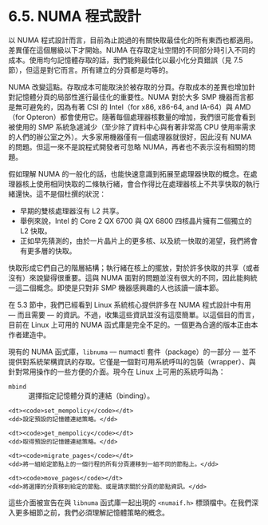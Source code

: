 # 6.5. NUMA 程式設計

以 NUMA 程式設計而言，目前為止說過的有關快取最佳化的所有東西也都適用。差異僅在這個層級以下才開始。NUMA 在存取定址空間的不同部分時引入不同的成本。使用均勻記憶體存取的話，我們能夠最佳化以最小化分頁錯誤（見 7.5 節），但這是對它而言。所有建立的分頁都是均等的。

NUMA 改變這點。存取成本可能取決於被存取的分頁。存取成本的差異也增加針對記憶體分頁的局部性進行最佳化的重要性。NUMA 對於大多 SMP 機器而言都是無可避免的，因為有著 CSI 的 Intel（for x86, x86-64, and IA-64）與 AMD（for Opteron）都會使用它。隨著每個處理器核數量的增加，我們很可能會看到被使用的 SMP 系統急遽減少（至少除了資料中心與有著非常高 CPU 使用率需求的人們的辦公室之外）。大多家用機器僅有一個處理器就很好，因此沒有 NUMA 的問題。但這一來不是說程式開發者可忽略 NUMA，再者也不表示沒有相關的問題。

假如理解 NUMA 的一般化的話，也能快速意識到拓展至處理器快取的概念。在處理器核上使用相同快取的二條執行緒，會合作得比在處理器核上不共享快取的執行緒還快。這不是個杜撰的狀況：

* 早期的雙核處理器沒有 L2 共享。
* 舉例來說，Intel 的 Core 2 QX 6700 與 QX 6800 四核晶片擁有二個獨立的 L2 快取。
* 正如早先猜測的，由於一片晶片上的更多核、以及統一快取的渴望，我們將會有更多層的快取。

快取形成它們自己的階層結構；執行緒在核上的擺放，對於許多快取的共享（或者沒有）來說變得很重要。這與 NUMA 面對的問題並沒有很大的不同，因此能夠統一這二個概念。即使是只對非 SMP 機器感興趣的人也該讀一讀本節。

在 5.3 節中，我們已經看到 Linux 系統核心提供許多在 NUMA 程式設計中有用 –– 而且需要 –– 的資訊。不過，收集這些資訊並沒有這麼簡單。以這個目的而言，目前在 Linux 上可用的 NUMA 函式庫是完全不足的。一個更為合適的版本正由本作者建造中。

現有的 NUMA 函式庫，`libnuma` –– numactl 套件（package）的一部分 –– 並不提供對系統架構資訊的存取。它僅是一個對可用系統呼叫的包裝（wrapper）、與針對常用操作的一些方便的介面。現今在 Linux 上可用的系統呼叫為：

<dl>
    <dt><code>mbind</code></dt>
    <dd>選擇指定記憶體分頁的連結（binding）。</dd>

    <dt><code>set_mempolicy</code></dt>
    <dd>設定預設的記憶體連結策略。</dd>

    <dt><code>get_mempolicy</code></dt>
    <dd>取得預設的記憶體連結策略。</dd>

    <dt><code>migrate_pages</code></dt>
    <dd>將一組給定節點上的一個行程的所有分頁遷移到一組不同的節點上。</dd>

    <dt><code>move_pages</code></dt>
    <dd>將選擇的分頁移到給定的節點、或是請求關於分頁的節點資訊。</dd>
</dl>

這些介面被宣告在與 `libnuma` 函式庫一起出現的 `<numaif.h>` 標頭檔中。在我們深入更多細節之前，我們必須理解記憶體策略的概念。

